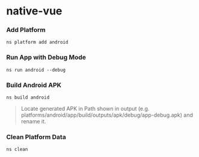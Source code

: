 # native-vue


### Add Platform
```
ns platform add android
```

### Run App with Debug Mode
```
ns run android --debug
```

### Build Android APK
```
ns build android
```
> Locate generated APK in Path shown in output (e.g. platforms/android/app/build/outputs/apk/debug/app-debug.apk) and rename it.

### Clean Platform Data
```
ns clean
```
